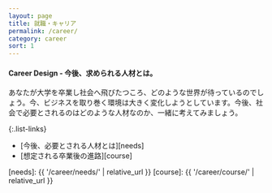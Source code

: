 ```yaml
---
layout: page
title: 就職・キャリア
permalink: /career/
category: career
sort: 1
---
```


#### Career Design - 今後、求められる人材とは。

あなたが大学を卒業し社会へ飛びたつころ、どのような世界が待っているのでしょう。今、ビジネスを取り巻く環境は大きく変化しようとしています。今後、社会で必要とされるのはどのような人材なのか、一緒に考えてみましょう。

{:.list-links}
*   [今後、必要とされる人材とは][needs]
*   [想定される卒業後の進路][course]



[needs]: {{ '/career/needs/' | relative_url }}
[course]: {{ '/career/course/' | relative_url }}
